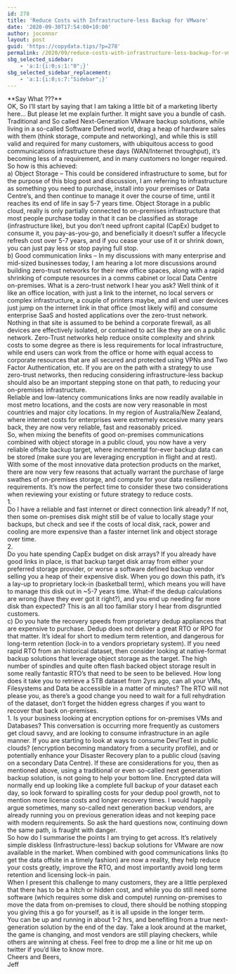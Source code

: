 ```yaml
---
id: 278
title: 'Reduce Costs with Infrastructure-less Backup for VMware'
date: '2020-09-30T17:54:00+10:00'
author: joconnor
layout: post
guid: 'https://copydata.tips/?p=278'
permalink: /2020/09/reduce-costs-with-infrastructure-less-backup-for-vmware/
sbg_selected_sidebar:
    - 'a:1:{i:0;s:1:"0";}'
sbg_selected_sidebar_replacement:
    - 'a:1:{i:0;s:7:"Sidebar";}'
---
```


<div data-en-clipboard="true" data-pm-slice="1 1 []">**Say What ???**</div><div></div><div></div><div>OK, So I’ll start by saying that I am taking a little bit of a marketing liberty here… But please let me explain further. It might save you a bundle of cash.</div><div></div><div>Traditional and So called Next-Generation VMware backup solutions, while living in a so-called Software Defined world, drag a heap of hardware sales with them (think storage, compute and networking), and while this is still valid and required for many customers, with ubiquitous access to good communications infrastructure these days (WAN/Internet throughput), it’s becoming less of a requirement, and in many customers no longer required.</div><div></div><div>So how is this achieved:</div><div>a) Object Storage – This could be considered infrastructure to some, but for the purpose of this blog post and discussion, I am referring to infrastructure as something you need to purchase, install into your premises or Data Centre’s, and then continue to manage it over the course of time, until it reaches its end of life in say 5-7 years time. Object Storage in a public cloud, really is only partially connected to on-premises infrastructure that most people purchase today in that it can be classified as storage (infrastructure like), but you don’t need upfront capital (CapEx) budget to consume it, you pay-as-you-go, and beneficially it doesn’t suffer a lifecycle refresh cost over 5-7 years, and if you cease your use of it or shrink down, you can just pay less or stop paying full stop.</div><div></div><div>b) Good communication links – In my discussions with many enterprise and mid-sized businesses today, I am hearing a lot more discussions around building zero-trust networks for their new office spaces, along with a rapid shrinking of compute resources in a comms cabinet or local Data Centre on-premises. What is a zero-trust network I hear you ask? Well think of it like an office location, with just a link to the internet, no local servers or complex infrastructure, a couple of printers maybe, and all end user devices just jump on the internet link in that office (most likely wifi) and consume enterprise SaaS and hosted applications over the zero-trust network. Nothing in that site is assumed to be behind a corporate firewall, as all devices are effectively isolated, or contained to act like they are on a public network. Zero-Trust networks help reduce onsite complexity and shrink costs to some degree as there is less requirements for local infrastructure, while end users can work from the office or home with equal access to corporate resources that are all secured and protected using VPNs and Two Factor Authentication, etc. If you are on the path with a strategy to use zero-trust networks, then reducing considering infrastructure-less backup should also be an important stepping stone on that path, to reducing your on-premises infrastructure.</div><div></div><div>Reliable and low-latency communications links are now readily available in most metro locations, and the costs are now very reasonable in most countries and major city locations. In my region of Australia/New Zealand, where internet costs for enterprises were extremely excessive many years back, they are now very reliable, fast and reasonably priced.</div><div></div><div>So, when mixing the benefits of good on-premises communications combined with object storage in a public cloud, you now have a very reliable offsite backup target, where incremental for-ever backup data can be stored (make sure you are leveraging encryption in flight and at rest).</div><div></div><div>With some of the most innovative data protection products on the market, there are now very few reasons that actually warrant the purchase of large swathes of on-premises storage, and compute for your data resiliency requirements. It’s now the perfect time to consider these two considerations when reviewing your existing or future strategy to reduce costs.</div><div></div>1. <div>Do I have a reliable and fast internet or direct connection link already? If not, then some on-premises disk might still be of value to locally stage your backups, but check and see if the costs of local disk, rack, power and cooling are more expensive than a faster internet link and object storage over time.</div>
2. <div>Do you hate spending CapEx budget on disk arrays? If you already have good links in place, is that backup target disk array from either your preferred storage provider, or worse a software defined backup vendor selling you a heap of their expensive disk. When you go down this path, it’s a lay-up to proprietary lock-in (basketball term), which means you will have to manage this disk out in ~5-7 years time. What-if the dedup calculations are wrong (have they ever got it right?), and you end up needing far more disk than expected? This is an all too familiar story I hear from disgruntled customers.</div>

<div></div><div>c) Do you hate the recovery speeds from proprietary dedup appliances that are expensive to purchase. Dedup does not deliver a great RTO or RPO for that matter. It’s ideal for short to medium term retention, and dangerous for long-term retention (lock-in to a vendors proprietary system). If you need rapid RTO from an historical dataset, then consider looking at native-format backup solutions that leverage object storage as the target. The high number of spindles and quite often flash backed object storage result in some really fantastic RTO’s that need to be seen to be believed. How long does it take you to retrieve a 5TB dataset from 2yrs ago, can all your VMs, Filesystems and Data be accessible in a matter of minutes? The RTO will not please you, as there’s a good change you need to wait for a full rehydration of the dataset, don’t forget the hidden egress charges if you want to recover that back on-premises.</div><div></div>1. Is your business looking at encryption options for on-premises VMs and Databases? This conversation is occurring more frequently as customers get cloud savvy, and are looking to consume infrastructure in an agile manner. If you are starting to look at ways to consume Dev/Test in public clouds? (encryption becoming mandatory from a security profile), and or potentially enhance your Disaster Recovery plan to a public cloud (saving on a secondary Data Centre). If these are considerations for you, then as mentioned above, using a traditional or even so-called next generation backup solution, is not going to help your bottom line. Encrypted data will normally end up looking like a complete full backup of your dataset each day, so look forward to spiralling costs for your dedup pool growth, not to mention more license costs and longer recovery times. I would happily argue sometimes, many so-called next generation backup vendors, are already running you on previous generation ideas and not keeping pace with modern requirements. So ask the hard questions now, continuing down the same path, is fraught with danger.

<div></div><div>So how do I summarise the points I am trying to get across. It’s relatively simple diskless (Infrastructure-less) backup solutions for VMware are now available in the market. When combined with good communications links (to get the data offsite in a timely fashion) are now a reality, they help reduce your costs greatly, improve the RTO, and most importantly avoid long term retention and licensing lock-in pain.</div><div></div><div>When I present this challenge to many customers, they are a little perplexed that there has to be a hitch or hidden cost, and while you do still need some software (which requires some disk and compute) running on-premises to move the data from on-premises to cloud, there should be nothing stopping you giving this a go for yourself, as it is all upside in the longer term.</div><div></div><div>You can be up and running in about 1-2 hrs, and benefiting from a true next-generation solution by the end of the day. Take a look around at the market, the game is changing, and most vendors are still playing checkers, while others are winning at chess. Feel free to drop me a line or hit me up on twitter if you’d like to know more.</div><div></div><div>Cheers and Beers,</div><div>Jeff</div>